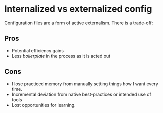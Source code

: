 # Internalized vs externalized config

Configuration files are a form of active externalism. There is a trade-off:

## Pros

- Potential efficiency gains
- Less *boilerplate* in the process as it is acted out

## Cons

- I lose practiced memory from manually setting things how I want every time.
- Incremental deviation from native best-practices or intended use of tools
- Lost opportunities for learning.
